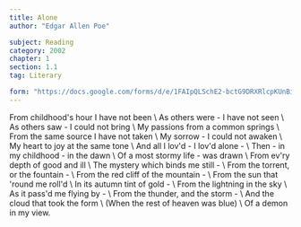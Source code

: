 ```yaml
---
title: Alone
author: "Edgar Allen Poe"

subject: Reading
category: 2002
chapter: 1
section: 1.1
tag: Literary

form: "https://docs.google.com/forms/d/e/1FAIpQLSchE2-bctG9DRXRlcpKUnBiCgRQomnJvakYoRJCQTCoVdGtXw/viewform"
---
```

From childhood's hour I have not been \\
As others were - I have not seen \\
As others saw - I could not bring \\
My passions from a common springs \\
From the same source I have not taken \\
My sorrow - I could not awaken \\
My heart to joy at the same tone \\
And all I lov'd - I lov'd alone - \\
Then - in my childhood - in the dawn \\
Of a most stormy life - was drawn \\
From ev'ry depth of good and ill \\
The mystery which binds me still - \\
From the torrent, or the fountain - \\
From the red cliff of the mountain - \\
From the sun that 'round me roll'd \\
In its autumn tint of gold - \\
From the lightning in the sky \\
As it pass'd me flying by - \\
From the thunder, and the storm - \\
And the cloud that took the form \\
(When the rest of heaven was blue) \\
Of a demon in my view.